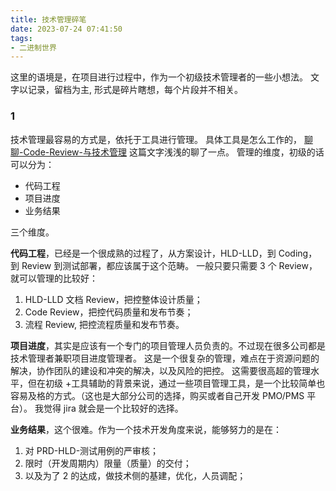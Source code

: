 ```yaml
---
title: 技术管理碎笔
date: 2023-07-24 07:41:50
tags:
- 二进制世界
---
```


这里的语境是，在项目进行过程中，作为一个初级技术管理者的一些小想法。
文字以记录，留档为主, 形式是碎片瞎想，每个片段并不相关。

### 1

技术管理最容易的方式是，依托于工具进行管理。
具体工具是怎么工作的， [聊聊-Code-Review-与技术管理](./聊聊-Code-Review-与技术管理.md) 这篇文字浅浅的聊了一点。
管理的维度，初级的话可以分为：

* 代码工程
* 项目进度
* 业务结果

三个维度。

**代码工程**，已经是一个很成熟的过程了，从方案设计，HLD-LLD，到 Coding， 到 Review 到测试部署，都应该属于这个范畴。
一般只要只需要 3 个 Review，就可以管理的比较好：

1. HLD-LLD 文档 Review，把控整体设计质量；
2. Code  Review，把控代码质量和发布节奏；
3. 流程 Review, 把控流程质量和发布节奏。

**项目进度**，其实是应该有一个专门的项目管理人员负责的。不过现在很多公司都是技术管理者兼职项目进度管理者。
这是一个很复杂的管理，难点在于资源问题的解决，协作团队的建设和冲突的解决，以及风险的把控。
这需要很高超的管理水平，但在初级 +工具辅助的背景来说，通过一些项目管理工具，是一个比较简单也容易及格的方式。（这也是大部分公司的选择，购买或者自己开发 PMO/PMS 平台）。
我觉得 jira 就会是一个比较好的选择。

**业务结果**，这个很难。作为一个技术开发角度来说，能够努力的是在：

1. 对 PRD-HLD-测试用例的严审核；
2. 限时（开发周期内）限量（质量）的交付；
3. 以及为了 2 的达成，做技术侧的基建，优化，人员调配；
